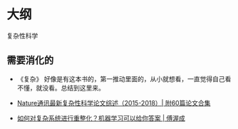 
# 大纲

复杂性科学


## 需要消化的


- 《复杂》 好像是有这本书的，第一推动里面的，从小就想看，一直觉得自己看不懂，就没看。总结到这里来。

- [Nature通讯最新复杂性科学论文综述（2015-2018）| 附60篇论文合集](https://mp.weixin.qq.com/s?__biz=MzIzMjQyNzQ5MA==&mid=2247489207&idx=1&sn=2c993ba56ca4945b9d74c39f8700405f&chksm=e8944c3adfe3c52c15856da20b41abad2d6146164d25c106a0aef4a5be08313feaf97af6bf98&scene=21#wechat_redirect)
- [如何对复杂系统进行重整化？机器学习可以给你答案 | 傅渥成](https://mp.weixin.qq.com/s?__biz=MzIzMjQyNzQ5MA==&mid=2247488875&idx=1&sn=41af5ef7cbcddffbb94cbc28f7e8f72f&chksm=e8944fe6dfe3c6f0d1a1e22c06151ccacf70bfb90469d5a1b3e250f3bb99a8c532ba99df4743&scene=21#wechat_redirect)

